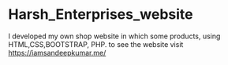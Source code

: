 # Harsh_Enterprises_website
I developed my own shop  website in which some products, using HTML,CSS,BOOTSTRAP, PHP. to see the website visit https://iamsandeepkumar.me/
